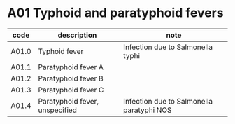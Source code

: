 # A01 Typhoid and paratyphoid fevers

|code|description|note|
|-|-|-|
|A01.0|Typhoid fever|Infection due to Salmonella typhi|
|A01.1|Paratyphoid fever A|
|A01.2|Paratyphoid fever B|
|A01.3|Paratyphoid fever C|
|A01.4|Paratyphoid fever, unspecified|Infection due to Salmonella paratyphi NOS|

